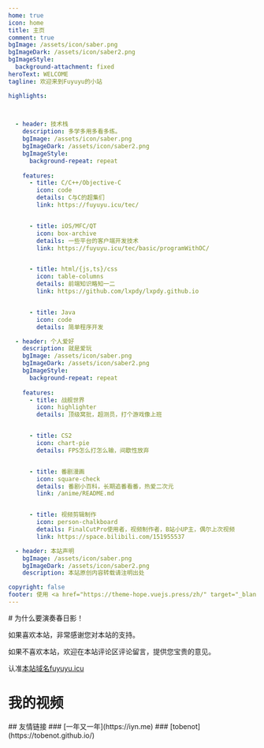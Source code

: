 ```yaml
---
home: true
icon: home
title: 主页
comment: true
bgImage: /assets/icon/saber.png
bgImageDark: /assets/icon/saber2.png
bgImageStyle:
  background-attachment: fixed
heroText: WELCOME
tagline: 欢迎来到Fuyuyu的小站

highlights:

      

  - header: 技术栈
    description: 多学多用多看多练。
    bgImage: /assets/icon/saber.png
    bgImageDark: /assets/icon/saber2.png
    bgImageStyle:
      background-repeat: repeat
      
    features:
      - title: C/C++/Objective-C
        icon: code
        details: C与C的超集们
        link: https://fuyuyu.icu/tec/


      - title: iOS/MFC/QT
        icon: box-archive
        details: 一些平台的客户端开发技术
        link: https://fuyuyu.icu/tec/basic/programWithOC/


      - title: html/{js,ts}/css
        icon: table-columns
        details: 前端知识略知一二
        link: https://github.com/lxpdy/lxpdy.github.io


      - title: Java
        icon: code
        details: 简单程序开发

  - header: 个人爱好
    description: 就是爱玩
    bgImage: /assets/icon/saber.png
    bgImageDark: /assets/icon/saber2.png
    bgImageStyle:
      background-repeat: repeat
      
    features:
      - title: 战舰世界
        icon: highlighter
        details: 顶级窝批，超测员，打个游戏像上班


      - title: CS2
        icon: chart-pie
        details: FPS怎么打怎么输，间歇性放弃


      - title: 番剧漫画
        icon: square-check
        details: 番剧小百科，长期追番看番，热爱二次元
        link: /anime/README.md


      - title: 视频剪辑制作
        icon: person-chalkboard
        details: FinalCutPro使用者，视频制作者，B站小UP主，偶尔上次视频
        link: https://space.bilibili.com/151955537

  - header: 本站声明
    bgImage: /assets/icon/saber.png
    bgImageDark: /assets/icon/saber2.png
    description: 本站原创内容转载请注明出处

copyright: false
footer: 使用 <a href="https://theme-hope.vuejs.press/zh/" target="_blank">VuePress Theme Hope</a> 主题 | MIT 协议, 版权所有 © 2019-present Mr.Hope 请在这个奇迹中 全心全力活下去
---
```

<AudioPlayer   title="春日影(live) - MyGO!!!!!" src="music.mp3" />
# 为什么要演奏春日影！

如果喜欢本站，非常感谢您对本站的支持。

如果不喜欢本站，欢迎在本站评论区评论留言，提供您宝贵的意见。

认准[本站域名fuyuyu.icu](https://fuyuyu.icu)
# 我的视频
<BiliBili bvid="BV1V3411S7rQ" />
## 友情链接
### [一年又一年](https://iyn.me)
### [tobenot](https://tobenot.github.io/)